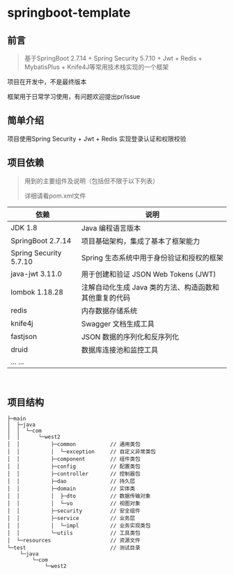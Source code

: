 # springboot-template

## 前言

>  基于SpringBoot 2.7.14 + Spring Security 5.7.10 + Jwt + Redis + MybatisPlus + Knife4J等常用技术栈实现的一个框架

项目在开发中，不是最终版本

框架用于日常学习使用，有问题欢迎提出pr/issue

## 简单介绍

项目使用Spring Security + Jwt + Redis 实现登录认证和权限校验


## 项目依赖

> 用到的主要组件及说明（包括但不限于以下列表）
>
> 详细请看pom.xml文件

| 依赖                   | 说明                                                   |
| ---------------------- | ------------------------------------------------------ |
| JDK 1.8                | Java 编程语言版本                                      |
| SpringBoot 2.7.14      | 项目基础架构，集成了基本了框架能力                     |
| Spring Security 5.7.10 | Spring 生态系统中用于身份验证和授权的框架              |
| java-jwt 3.11.0        | 用于创建和验证 JSON Web Tokens (JWT)                   |
| lombok 1.18.28         | 注解自动化生成 Java 类的方法、构造函数和其他重复的代码 |
| redis                  | 内存数据存储系统                                       |
| knife4j                | Swagger 文档生成工具                                   |
| fastjson               | JSON 数据的序列化和反序列化                            |
| druid                  | 数据库连接池和监控工具                                 |
| ... ...                |                                                        |

​	

## 项目结构

```├─src
├─main
│  ├─java
│  │  └─com
│  │      └─west2
│  │          ├─common           // 通用类包
│  │          │  └─exception     // 自定义异常类包
│  │          ├─component        // 组件类包
│  │          ├─config           // 配置类包
│  │          ├─controller       // 控制器包
│  │          ├─dao              // 持久层
│  │          ├─domain           // 实体类
│  │          │  ├─dto           // 数据传输对象
│  │          │  └─vo            // 视图对象
│  │          ├─security         // 安全组件
│  │          ├─service          // 业务层
│  │          │  └─impl          // 业务实现类包
│  │          └─utils            // 工具类包
│  └─resources                   // 资源文件
└─test                           // 测试目录
    └─java
        └─com
            └─west2
```


